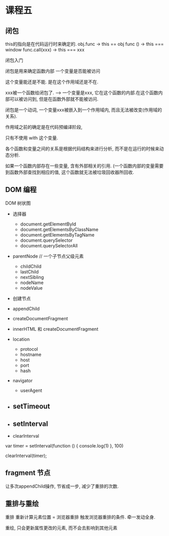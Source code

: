 课程五
===========

## 闭包


this的指向是在代码运行时来确定的.
obj.func -> this == obj
func () -> this === window
func.call(xxx) -> this === xxx

闭包入门

闭包是用来确定函数内部
一个变量是否能被访问

这个变量能还是不能. 是在这个作用域还是不在.

xxx被一个函数给闭包了. --> 一个变量是xxx, 它在这个函数的内部.在这个函数内部可以被访问到, 但是在函数外部就不能被访问.

闭包是一个动词, 一个变量xxx被嵌入到一个作用域内, 而且无法被改变(作用域的关系).

作用域之前的确定是在代码预编译阶段,

只有不使用 with 这个变量.

各个函数和变量之间的关系是根据代码结构来进行分析, 而不是在运行的时候来动态分析.

如果一个函数内部存在一些变量, 含有外部相关的引用. (一个函数内部的变量需要到函数外部查找到相应的值, 这个函数就无法被垃圾回收器所回收.

## DOM 编程

DOM 树状图

+ 选择器
    - document.getElementById
    - document.getElementsByClassName
    - document.getElementsByTagName
    - document.querySelector
    - document.querySelectorAll

+ parentNode // 一个子节点父级元素
    - childChild
    - lastChild
    - nextSibling
    - nodeName
    - nodeValue

+ 创建节点
+ appendChild
+ createDocumentFragment
+ innerHTML 和 createDocumentFragment

+ location
    - protocol
    - hostname
    - host
    - port
    - hash
+ navigator
    - userAgent
+ setTimeout
    - 
+ setInterval
    - 
+ clearInterval
   
var timer = setInterval(function () {
 console.log(1)
}, 100)

clearInterval(timer);
    
    
## fragment 节点
让多次appendChild操作, 节省成一步, 减少了重排的次数.

## 重排与重绘

重排 
重新计算元素位置 = 浏览器重排
触发浏览器重排的条件.
牵一发动全身.

重绘, 只会更新属性更改的元素, 而不会去影响到其他元素